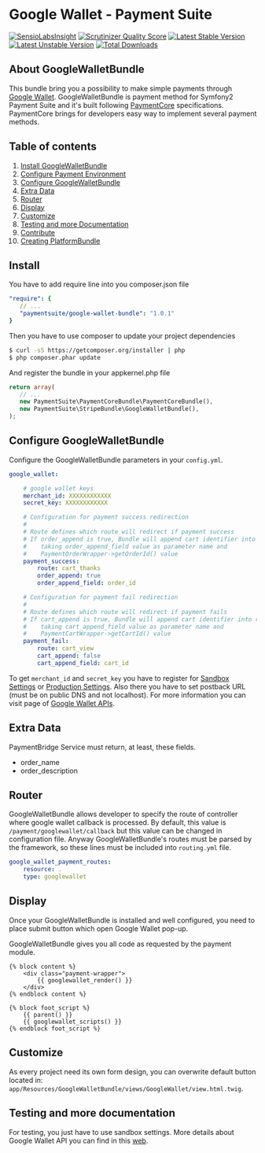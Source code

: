 Google Wallet - Payment Suite
=====

[![SensioLabsInsight](https://insight.sensiolabs.com/projects/00ce64e6-62b4-49f3-9f23-cdcaa04c43f9/mini.png)](https://insight.sensiolabs.com/projects/00ce64e6-62b4-49f3-9f23-cdcaa04c43f9)
[![Scrutinizer Quality Score](https://scrutinizer-ci.com/g/PaymentSuite/GoogleWalletBundle/badges/quality-score.png?s=a90b67126880c247e0b520e4fa0c50c1101ae55a)](https://scrutinizer-ci.com/g/PaymentSuite/GoogleWalletBundle/)
[![Latest Stable Version](https://poser.pugx.org/paymentsuite/google-wallet-bundle/v/stable.png)](https://packagist.org/packages/paymentsuite/google-wallet-bundle)
[![Latest Unstable Version](https://poser.pugx.org/paymentsuite/google-wallet-bundle/v/unstable.png)](https://packagist.org/packages/paymentsuite/google-wallet-bundle)
[![Total Downloads](https://poser.pugx.org/paymentsuite/google-wallet-bundle/downloads.png)](https://packagist.org/packages/paymentsuite/google-wallet-bundle)

About GoogleWalletBundle
-----

This bundle bring you a possibility to make simple payments through
[Google Wallet](http://www.google.com/wallet/). GoogleWalletBundle is payment method for Symfony2
Payment Suite and it's built following
[PaymentCore](https://github.com/PaymentSuite/PaymentCoreBundle) specifications.
PaymentCore brings for developers easy way to implement several payment methods.

Table of contents
-----

1. [Install GoogleWalletBundle](#install)
2. [Configure Payment Environment](https://github.com/PaymentSuite/PaymentCoreBundle/wiki/Configure-Payment-Environment)
3. [Configure GoogleWalletBundle](#configure-googlewalletbundle)
4. [Extra Data](#extra-data)
5. [Router](#router)
6. [Display](#display)
7. [Customize](#customize)
8. [Testing and more Documentation](#testing-and-more-documentation)
9. [Contribute](https://github.com/PaymentSuite/PaymentCoreBundle/wiki/Contribute)
10. [Creating PlatformBundle](https://github.com/PaymentSuite/PaymentCoreBundle/wiki/Crating-payment-Platforms)

## Install

You have to add require line into you composer.json file

``` yml
"require": {
   // ...
   "paymentsuite/google-wallet-bundle": "1.0.1"
}
```

Then you have to use composer to update your project dependencies

``` bash
$ curl -sS https://getcomposer.org/installer | php
$ php composer.phar update
```

And register the bundle in your appkernel.php file

``` php
return array(
   // ...
   new PaymentSuite\PaymentCoreBundle\PaymentCoreBundle(),
   new PaymentSuite\StripeBundle\GoogleWalletBundle(),
);
```

Configure GoogleWalletBundle
-----

Configure the GoogleWalletBundle parameters in your `config.yml`.

``` yml
google_wallet:

    # google wallet keys
    merchant_id: XXXXXXXXXXXX
    secret_key: XXXXXXXXXXXX

    # Configuration for payment success redirection
    #
    # Route defines which route will redirect if payment success
    # If order_append is true, Bundle will append cart identifier into route
    #    taking order_append_field value as parameter name and
    #    PaymentOrderWrapper->getOrderId() value
    payment_success:
        route: cart_thanks
        order_append: true
        order_append_field: order_id

    # Configuration for payment fail redirection
    #
    # Route defines which route will redirect if payment fails
    # If cart_append is true, Bundle will append cart identifier into route
    #    taking cart_append_field value as parameter name and
    #    PaymentCartWrapper->getCartId() value
    payment_fail:
        route: cart_view
        cart_append: false
        cart_append_field: cart_id
```

To get `merchant_id` and `secret_key` you have to register for [Sandbox Settings](https://sandbox.google.com/checkout/inapp/merchant/settings.html) or [Production Settings](https://checkout.google.com/inapp/merchant/settings.html). Also there you have to set postback URL (must be on public DNS and not localhost). For more information you can visit page of [Google Wallet APIs](https://developers.google.com/wallet/).

Extra Data
-----

PaymentBridge Service must return, at least, these fields.

* order_name
* order_description

Router
-----

GoogleWalletBundle allows developer to specify the route of controller where google wallet callback is processed.
By default, this value is `/payment/googlewallet/callback` but this value can be changed in configuration file.
Anyway GoogleWalletBundle's routes must be parsed by the framework, so these lines must be included into `routing.yml` file.

``` yml
google_wallet_payment_routes:
    resource: .
    type: googlewallet
```

Display
-----

Once your GoogleWalletBundle is installed and well configured, you need to place submit button which open Google Wallet pop-up.

GoogleWalletBundle gives you all code as requested by the payment module.

``` twig
{% block content %}
    <div class="payment-wrapper">
        {{ googlewallet_render() }}
    </div>
{% endblock content %}

{% block foot_script %}
    {{ parent() }}
    {{ googlewallet_scripts() }}
{% endblock foot_script %}
```


Customize
-----


As every project need its own form design, you can overwrite default button located in: `app/Resources/GoogleWalletBundle/views/GoogleWallet/view.html.twig`.


Testing and more documentation
-----

For testing, you just have to use sandbox settings.
More details about Google Wallet API you can find in this [web](https://developers.google.com/wallet/).

